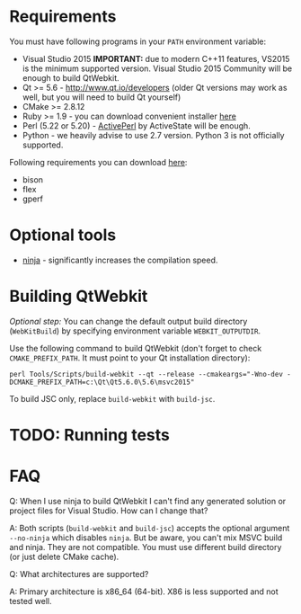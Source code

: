 # Requirements
You must have following programs in your `PATH` environment variable:

* Visual Studio 2015 **IMPORTANT:** due to modern C++11 features, VS2015 is the minimum supported version. Visual Studio 2015 Community will be enough to build QtWebkit.
* Qt >= 5.6 - http://www.qt.io/developers (older Qt versions may work as well, but you will need to build Qt yourself)
* CMake >= 2.8.12
* Ruby >= 1.9 - you can download convenient installer [here](http://rubyinstaller.org)
* Perl (5.22 or 5.20) - [ActivePerl](http://www.activestate.com/activeperl) by ActiveState will be enough.
* Python - we heavily advise to use 2.7 version. Python 3 is not officially supported.

Following requirements you can download [here](http://gnuwin32.sourceforge.net):

* bison
* flex
* gperf

# Optional tools

* [ninja](https://ninja-build.org) - significantly increases the compilation speed.

# Building QtWebkit

_Optional step:_ You can change the default output build directory (`WebKitBuild`) by specifying environment variable `WEBKIT_OUTPUTDIR`.

Use the following command to build QtWebkit (don't forget to check `CMAKE_PREFIX_PATH`. It must point to your Qt installation directory):

```
perl Tools/Scripts/build-webkit --qt --release --cmakeargs="-Wno-dev -DCMAKE_PREFIX_PATH=c:\Qt\Qt5.6.0\5.6\msvc2015"
```

To build JSC only, replace `build-webkit` with `build-jsc`.

# TODO: Running tests

# FAQ

Q: When I use ninja to build QtWebkit I can't find any generated solution or project files for Visual Studio. How can I change that?

A: Both scripts (`build-webkit` and `build-jsc`) accepts the optional argument `--no-ninja` which disables `ninja`. But be aware, you can't mix MSVC build and ninja. They are not compatible. You must use different build directory (or just delete CMake cache).

Q: What architectures are supported?

A: Primary architecture is x86_64 (64-bit). X86 is less supported and not tested well.